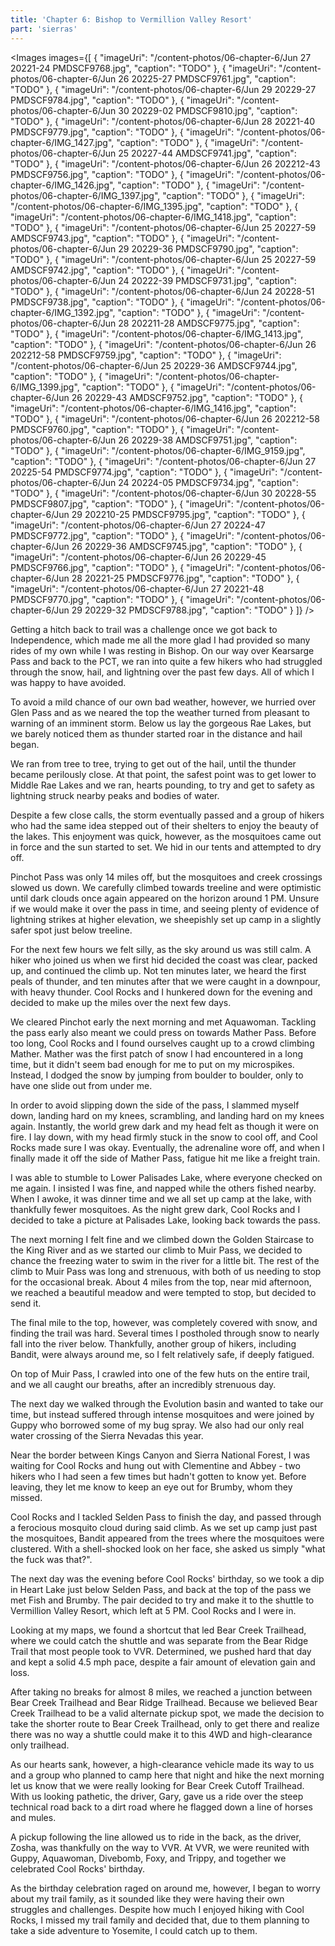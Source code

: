 ```yaml
---
title: 'Chapter 6: Bishop to Vermillion Valley Resort'
part: 'sierras'
---
```


<script lang="ts">
import Images from '$lib/components/Images.svelte';
</script>

<Images images={[
{
"imageUri": "/content-photos/06-chapter-6/Jun 27 20221-24 PMDSCF9768.jpg",
"caption": "TODO"
},
{
"imageUri": "/content-photos/06-chapter-6/Jun 26 20225-27 PMDSCF9761.jpg",
"caption": "TODO"
},
{
"imageUri": "/content-photos/06-chapter-6/Jun 29 20229-27 PMDSCF9784.jpg",
"caption": "TODO"
},
{
"imageUri": "/content-photos/06-chapter-6/Jun 30 20229-02 PMDSCF9810.jpg",
"caption": "TODO"
},
{
"imageUri": "/content-photos/06-chapter-6/Jun 28 20221-40 PMDSCF9779.jpg",
"caption": "TODO"
},
{
"imageUri": "/content-photos/06-chapter-6/IMG_1427.jpg",
"caption": "TODO"
},
{
"imageUri": "/content-photos/06-chapter-6/Jun 25 20227-44 AMDSCF9741.jpg",
"caption": "TODO"
},
{
"imageUri": "/content-photos/06-chapter-6/Jun 26 202212-43 PMDSCF9756.jpg",
"caption": "TODO"
},
{
"imageUri": "/content-photos/06-chapter-6/IMG_1426.jpg",
"caption": "TODO"
},
{
"imageUri": "/content-photos/06-chapter-6/IMG_1397.jpg",
"caption": "TODO"
},
{
"imageUri": "/content-photos/06-chapter-6/IMG_1395.jpg",
"caption": "TODO"
},
{
"imageUri": "/content-photos/06-chapter-6/IMG_1418.jpg",
"caption": "TODO"
},
{
"imageUri": "/content-photos/06-chapter-6/Jun 25 20227-59 AMDSCF9743.jpg",
"caption": "TODO"
},
{
"imageUri": "/content-photos/06-chapter-6/Jun 29 20229-36 PMDSCF9790.jpg",
"caption": "TODO"
},
{
"imageUri": "/content-photos/06-chapter-6/Jun 25 20227-59 AMDSCF9742.jpg",
"caption": "TODO"
},
{
"imageUri": "/content-photos/06-chapter-6/Jun 24 20222-39 PMDSCF9731.jpg",
"caption": "TODO"
},
{
"imageUri": "/content-photos/06-chapter-6/Jun 24 20228-51 PMDSCF9738.jpg",
"caption": "TODO"
},
{
"imageUri": "/content-photos/06-chapter-6/IMG_1392.jpg",
"caption": "TODO"
},
{
"imageUri": "/content-photos/06-chapter-6/Jun 28 202211-28 AMDSCF9775.jpg",
"caption": "TODO"
},
{
"imageUri": "/content-photos/06-chapter-6/IMG_1413.jpg",
"caption": "TODO"
},
{
"imageUri": "/content-photos/06-chapter-6/Jun 26 202212-58 PMDSCF9759.jpg",
"caption": "TODO"
},
{
"imageUri": "/content-photos/06-chapter-6/Jun 25 20229-36 AMDSCF9744.jpg",
"caption": "TODO"
},
{
"imageUri": "/content-photos/06-chapter-6/IMG_1399.jpg",
"caption": "TODO"
},
{
"imageUri": "/content-photos/06-chapter-6/Jun 26 20229-43 AMDSCF9752.jpg",
"caption": "TODO"
},
{
"imageUri": "/content-photos/06-chapter-6/IMG_1416.jpg",
"caption": "TODO"
},
{
"imageUri": "/content-photos/06-chapter-6/Jun 26 202212-58 PMDSCF9760.jpg",
"caption": "TODO"
},
{
"imageUri": "/content-photos/06-chapter-6/Jun 26 20229-38 AMDSCF9751.jpg",
"caption": "TODO"
},
{
"imageUri": "/content-photos/06-chapter-6/IMG_9159.jpg",
"caption": "TODO"
},
{
"imageUri": "/content-photos/06-chapter-6/Jun 27 20225-54 PMDSCF9774.jpg",
"caption": "TODO"
},
{
"imageUri": "/content-photos/06-chapter-6/Jun 24 20224-05 PMDSCF9734.jpg",
"caption": "TODO"
},
{
"imageUri": "/content-photos/06-chapter-6/Jun 30 20228-55 PMDSCF9807.jpg",
"caption": "TODO"
},
{
"imageUri": "/content-photos/06-chapter-6/Jun 29 202210-25 PMDSCF9795.jpg",
"caption": "TODO"
},
{
"imageUri": "/content-photos/06-chapter-6/Jun 27 20224-47 PMDSCF9772.jpg",
"caption": "TODO"
},
{
"imageUri": "/content-photos/06-chapter-6/Jun 26 20229-36 AMDSCF9745.jpg",
"caption": "TODO"
},
{
"imageUri": "/content-photos/06-chapter-6/Jun 26 20229-45 PMDSCF9766.jpg",
"caption": "TODO"
},
{
"imageUri": "/content-photos/06-chapter-6/Jun 28 20221-25 PMDSCF9776.jpg",
"caption": "TODO"
},
{
"imageUri": "/content-photos/06-chapter-6/Jun 27 20221-48 PMDSCF9770.jpg",
"caption": "TODO"
},
{
"imageUri": "/content-photos/06-chapter-6/Jun 29 20229-32 PMDSCF9788.jpg",
"caption": "TODO"
}
]} />

Getting a hitch back to trail was a challenge once we got back to Independence, which made me all the more glad I had
provided so many rides of my own while I was resting in Bishop. On our way over Kearsarge Pass and back to the PCT, we
ran into quite a few hikers who had struggled through the snow, hail, and lightning over the past few days. All of which
I was happy to have avoided.

To avoid a mild chance of our own bad weather, however, we hurried over Glen Pass and as we neared the top the weather
turned from pleasant to warning of an imminent storm. Below us lay the gorgeous Rae Lakes, but we barely noticed them as
thunder started roar in the distance and hail began.

We ran from tree to tree, trying to get out of the hail, until the thunder became perilously close. At that point, the
safest point was to get lower to Middle Rae Lakes and we ran, hearts pounding, to try and get to safety as lightning
struck nearby peaks and bodies of water.

Despite a few close calls, the storm eventually passed and a group of hikers who had the same idea stepped out of their
shelters to enjoy the beauty of the lakes. This enjoyment was quick, however, as the mosquitoes came out in force and
the sun started to set. We hid in our tents and attempted to dry off.

Pinchot Pass was only 14 miles off, but the mosquitoes and creek crossings slowed us down. We carefully climbed towards
treeline and were optimistic until dark clouds once again appeared on the horizon around 1 PM. Unsure if we would make
it over the pass in time, and seeing plenty of evidence of lightning strikes at higher elevation, we sheepishly set up
camp in a slightly safer spot just below treeline.

For the next few hours we felt silly, as the sky around us was still calm. A hiker who joined us when we first hid
decided the coast was clear, packed up, and continued the climb up. Not ten minutes later, we heard the first peals of
thunder, and ten minutes after that we were caught in a downpour, with heavy thunder. Cool Rocks and I hunkered down for
the evening and decided to make up the miles over the next few days.

We cleared Pinchot early the next morning and met Aquawoman. Tackling the pass early also meant we could press on
towards Mather Pass. Before too long, Cool Rocks and I found ourselves caught up to a crowd climbing Mather. Mather was
the first patch of snow I had encountered in a long time, but it didn't seem bad enough for me to put on my microspikes.
Instead, I dodged the snow by jumping from boulder to boulder, only to have one slide out from under me.

In order to avoid slipping down the side of the pass, I slammed myself down, landing hard on my knees, scrambling, and
landing hard on my knees again. Instantly, the world grew dark and my head felt as though it were on fire. I lay down,
with my head firmly stuck in the snow to cool off, and Cool Rocks made sure I was okay. Eventually, the adrenaline wore
off, and when I finally made it off the side of Mather Pass, fatigue hit me like a freight train.

I was able to stumble to Lower Palisades Lake, where everyone checked on me again. I insisted I was fine, and napped
while the others fished nearby. When I awoke, it was dinner time and we all set up camp at the lake, with thankfully
fewer mosquitoes. As the night grew dark, Cool Rocks and I decided to take a picture at Palisades Lake, looking back
towards the pass.

The next morning I felt fine and we climbed down the Golden Staircase to the King River and as we started our climb to
Muir Pass, we decided to chance the freezing water to swim in the river for a little bit. The rest of the climb to Muir
Pass was long and strenuous, with both of us needing to stop for the occasional break. About 4 miles from the top, near
mid afternoon, we reached a beautiful meadow and were tempted to stop, but decided to send it.

The final mile to the top, however, was completely covered with snow, and finding the trail was hard. Several times I
postholed through snow to nearly fall into the river below. Thankfully, another group of hikers, including Bandit, were
always around me, so I felt relatively safe, if deeply fatigued.

On top of Muir Pass, I crawled into one of the few huts on the entire trail, and we all caught our breaths, after an
incredibly strenuous day.

The next day we walked through the Evolution basin and wanted to take our time, but instead suffered through intense
mosquitoes and were joined by Guppy who borrowed some of my bug spray. We also had our only real water crossing of the
Sierra Nevadas this year.

Near the border between Kings Canyon and Sierra National Forest, I was waiting for Cool Rocks and hung out with
Clementine and Abbey - two hikers who I had seen a few times but hadn't gotten to know yet. Before leaving, they let me
know to keep an eye out for Brumby, whom they missed.

Cool Rocks and I tackled Selden Pass to finish the day, and passed through a ferocious mosquito cloud during said climb.
As we set up camp just past the mosquitoes, Bandit appeared from the trees where the mosquitoes were clustered. With a
shell-shocked look on her face, she asked us simply "what the fuck was that?".

The next day was the evening before Cool Rocks' birthday, so we took a dip in Heart Lake just below Selden Pass, and
back at the top of the pass we met Fish and Brumby. The pair decided to try and make it to the shuttle to Vermillion
Valley Resort, which left at 5 PM. Cool Rocks and I were in.

Looking at my maps, we found a shortcut that led Bear Creek Trailhead, where we could catch the shuttle and was separate
from the Bear Ridge Trail that most people took to VVR. Determined, we pushed hard that day and kept a solid 4.5 mph
pace, despite a fair amount of elevation gain and loss.

After taking no breaks for almost 8 miles, we reached a junction between Bear Creek Trailhead and Bear Ridge Trailhead.
Because we believed Bear Creek Trailhead to be a valid alternate pickup spot, we made the decision to take the shorter
route to Bear Creek Trailhead, only to get there and realize there was no way a shuttle could make it to this 4WD and
high-clearance only trailhead.

As our hearts sank, however, a high-clearance vehicle made its way to us and a group who planned to camp here that night
and hike the next morning let us know that we were really looking for Bear Creek Cutoff Trailhead. With us looking
pathetic, the driver, Gary, gave us a ride over the steep technical road back to a dirt road where he flagged down a
line of horses and mules.

A pickup following the line allowed us to ride in the back, as the driver, Zosha, was thankfully on the way to VVR. At
VVR, we were reunited with Guppy, Aquawoman, Divebomb, Foxy, and Trippy, and together we celebrated Cool Rocks'
birthday.

As the birthday celebration raged on around me, however, I began to worry about my trail family, as it sounded like they
were having their own struggles and challenges. Despite how much I enjoyed hiking with Cool Rocks, I missed my trail
family and decided that, due to them planning to take a side adventure to Yosemite, I could catch up to them.
